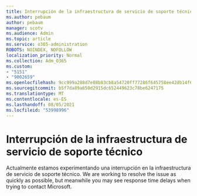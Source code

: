 ```yaml
---
title: Interrupción de la infraestructura de servicio de soporte técnico
ms.author: pebaum
author: pebaum
manager: scotv
ms.audience: Admin
ms.topic: article
ms.service: o365-administration
ROBOTS: NOINDEX, NOFOLLOW
localization_priority: Normal
ms.collection: Adm_O365
ms.custom:
- "5151"
- "9002659"
ms.openlocfilehash: 9cc999a288d7e08b83cb8a54720ff77286f645758ee42db14f68057b0edc3e46
ms.sourcegitcommit: b5f7da89a650d2915dc652449623c78be6247175
ms.translationtype: MT
ms.contentlocale: es-ES
ms.lasthandoff: 08/05/2021
ms.locfileid: "53998996"
---
```

# <a name="support-service-infrastructure-outage"></a>Interrupción de la infraestructura de servicio de soporte técnico

Actualmente estamos experimentando una interrupción en la infraestructura de servicio de soporte técnico. We are working to resolve the issue as quickly as possible, but meanwhile you may see response time delays when trying to contact Microsoft.

